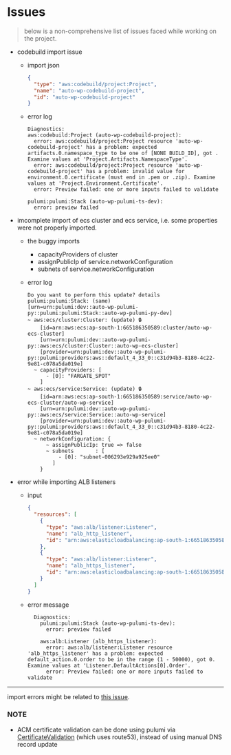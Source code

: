 
# Issues

> below is a non-comprehensive list of issues faced while working on the project.

- codebuild import issue

  - import json

    ```json
    {
      "type": "aws:codebuild/project:Project",
      "name": "auto-wp-codebuild-project",
      "id": "auto-wp-codebuild-project"
    }
    ```

  - error log

    ```log
    Diagnostics:
    aws:codebuild:Project (auto-wp-codebuild-project):
      error: aws:codebuild/project:Project resource 'auto-wp-codebuild-project' has a problem: expected artifacts.0.namespace_type to be one of [NONE BUILD_ID], got . Examine values at 'Project.Artifacts.NamespaceType'.
      error: aws:codebuild/project:Project resource 'auto-wp-codebuild-project' has a problem: invalid value for environment.0.certificate (must end in .pem or .zip). Examine values at 'Project.Environment.Certificate'.
      error: Preview failed: one or more inputs failed to validate

    pulumi:pulumi:Stack (auto-wp-pulumi-ts-dev):
      error: preview failed
    ```

- imcomplete import of ecs cluster and ecs service, i.e. some properties were not properly imported.

  - the buggy imports

    - capacityProviders of cluster
    - assignPublicIp of service.networkConfiguration
    - subnets of service.networkConfiguration

  - error log

    ```log
    Do you want to perform this update? details
    pulumi:pulumi:Stack: (same)
    [urn=urn:pulumi:dev::auto-wp-pulumi-py::pulumi:pulumi:Stack::auto-wp-pulumi-py-dev]
    ~ aws:ecs/cluster:Cluster: (update) 🔒
        [id=arn:aws:ecs:ap-south-1:665186350589:cluster/auto-wp-ecs-cluster]
        [urn=urn:pulumi:dev::auto-wp-pulumi-py::aws:ecs/cluster:Cluster::auto-wp-ecs-cluster]
        [provider=urn:pulumi:dev::auto-wp-pulumi-py::pulumi:providers:aws::default_4_33_0::c31d94b3-8180-4c22-9e81-c078a5da019e]
      ~ capacityProviders: [
          - [0]: "FARGATE_SPOT"
        ]
    ~ aws:ecs/service:Service: (update) 🔒
        [id=arn:aws:ecs:ap-south-1:665186350589:service/auto-wp-ecs-cluster/auto-wp-service]
        [urn=urn:pulumi:dev::auto-wp-pulumi-py::aws:ecs/service:Service::auto-wp-service]
        [provider=urn:pulumi:dev::auto-wp-pulumi-py::pulumi:providers:aws::default_4_33_0::c31d94b3-8180-4c22-9e81-c078a5da019e]
      ~ networkConfiguration: {
          ~ assignPublicIp: true => false
          ~ subnets       : [
              - [0]: "subnet-006293e929a925ee0"
            ]
        }
    ```

- error while importing ALB listeners
  - input
    ```json
    {
      "resources": [
        {
          "type": "aws:alb/listener:Listener",
          "name": "alb_http_listener",
          "id": "arn:aws:elasticloadbalancing:ap-south-1:665186350589:listener/app/auto-wp-lb/b87b54e3e997047e/3b80524390559133"
        },
        {
          "type": "aws:alb/listener:Listener",
          "name": "alb_https_listener",
          "id": "arn:aws:elasticloadbalancing:ap-south-1:665186350589:listener/app/auto-wp-lb/b87b54e3e997047e/18299061c4c261c5"
        }
      ]
    }
    ```
  - error message
    ```log
      Diagnostics:
        pulumi:pulumi:Stack (auto-wp-pulumi-ts-dev):
          error: preview failed

        aws:alb:Listener (alb_https_listener):
          error: aws:alb/listener:Listener resource 'alb_https_listener' has a problem: expected default_action.0.order to be in the range (1 - 50000), got 0. Examine values at 'Listener.DefaultActions[0].Order'.
          error: Preview failed: one or more inputs failed to validate
    ```

---

import errors might be related to [this issue](https://github.com/pulumi/pulumi/issues/6146).

### NOTE

- ACM certificate validation can be done using pulumi via [CertificateValidation](https://www.pulumi.com/registry/packages/aws/api-docs/acm/certificatevalidation/) (which uses route53), instead of using manual DNS record update
